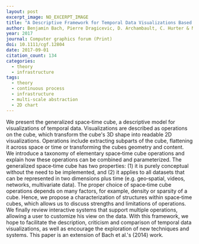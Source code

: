 ```yaml
---
layout: post
excerpt_image: NO_EXCERPT_IMAGE
title: "A Descriptive Framework for Temporal Data Visualizations Based on Generalized Space‐Time Cubes"
author: Benjamin Bach, Pierre Dragicevic, D. Archambault, C. Hurter & M. Carpendale
year: 2017
journal: Computer graphics forum (Print)
doi: 10.1111/cgf.12804
date: 2017-09-01
citation_count: 134
categories:
  - theory
  - infrastructure
tags:
  - theory
  - continuous process
  - infrastructure
  - multi-scale abstraction
  - 2D chart
---
```

We present the generalized space‐time cube, a descriptive model for visualizations of temporal data. Visualizations are described as operations on the cube, which transform the cube's 3D shape into readable 2D visualizations. Operations include extracting subparts of the cube, flattening it across space or time or transforming the cubes geometry and content. We introduce a taxonomy of elementary space‐time cube operations and explain how these operations can be combined and parameterized. The generalized space‐time cube has two properties: (1) it is purely conceptual without the need to be implemented, and (2) it applies to all datasets that can be represented in two dimensions plus time (e.g. geo‐spatial, videos, networks, multivariate data). The proper choice of space‐time cube operations depends on many factors, for example, density or sparsity of a cube. Hence, we propose a characterization of structures within space‐time cubes, which allows us to discuss strengths and limitations of operations. We finally review interactive systems that support multiple operations, allowing a user to customize his view on the data. With this framework, we hope to facilitate the description, criticism and comparison of temporal data visualizations, as well as encourage the exploration of new techniques and systems. This paper is an extension of Bach et al.'s (2014) work.
